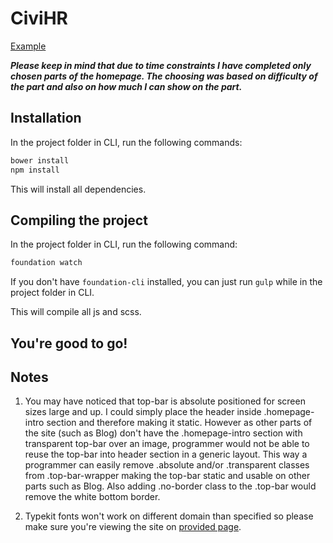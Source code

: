 # CiviHR

[Example](http://emilcieslar.github.io/civihr/)

***Please keep in mind that due to time constraints I have completed only chosen parts of the homepage. The choosing was based on difficulty of the part and also on how much I can show on the part.***

## Installation

In the project folder in CLI, run the following commands:

```bash
bower install
npm install
```

This will install all dependencies.

## Compiling the project

In the project folder in CLI, run the following command:
```bash
foundation watch
```

If you don't have `foundation-cli` installed, you can just run `gulp` while in the project folder in CLI.


This will compile all js and scss.

## You're good to go!


## Notes

1. You may have noticed that top-bar is absolute positioned for screen sizes large and up. I could simply place the header inside .homepage-intro section and therefore making it static. However as other parts of the site (such as Blog) don't have the .homepage-intro section with transparent top-bar over an image, programmer would not be able to reuse the top-bar into header section in a generic layout. This way a programmer can easily remove .absolute and/or .transparent classes from .top-bar-wrapper making the top-bar static and usable on other parts such as Blog. Also adding .no-border class to the .top-bar would remove the white bottom border.

2. Typekit fonts won't work on different domain than specified so please make sure you're viewing the site on [provided page](http://emilcieslar.github.io/civihr).
